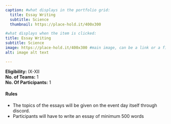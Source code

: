```yaml
---
caption: #what displays in the portfolio grid:
  title: Essay Writing
  subtitle: Science
  thumbnail: https://place-hold.it/400x300

#what displays when the item is clicked:
title: Essay Writing
subtitle: Science
image: https://place-hold.it/400x300 #main image, can be a link or a file in assets/img/portfolio
alt: image alt text

---
```

**Eligibility:** IX-XII\
**No. of Teams:** 1\
**No. Of Participants:** 1
 
#### Rules 
- The topics of the essays will be given on the event day itself through 
discord. 
- Participants will have to write an essay of minimum 500 words
